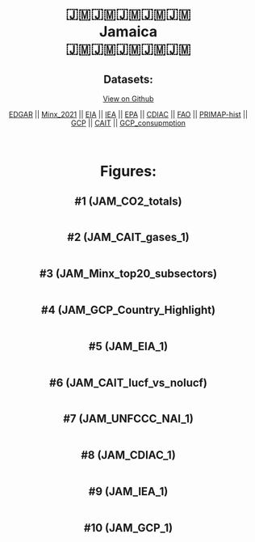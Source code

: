 
<center>
<h1 align="center">
🇯🇲🇯🇲🇯🇲🇯🇲🇯🇲
<br>
Jamaica
<br>
🇯🇲🇯🇲🇯🇲🇯🇲🇯🇲
</h1>
<h2>Datasets:</h2>
<p><a href="https://github.com/dquintani/GreenhouseData/tree/master/country_data/JAM_Jamaica/data">View on Github</a>
<br></p><p><a href="data/JAM_EDGAR.csv">EDGAR</a> || <a href="data/JAM_Minx_2021.csv">Minx_2021</a> || <a href="data/JAM_EIA.csv">EIA</a> || <a href="data/JAM_IEA.csv">IEA</a> || <a href="data/JAM_EPA.csv">EPA</a> || <a href="data/JAM_CDIAC.csv">CDIAC</a> || <a href="data/JAM_FAO.csv">FAO</a> || <a href="data/JAM_PRIMAP-hist.csv">PRIMAP-hist</a> || <a href="data/JAM_GCP.csv">GCP</a> || <a href="data/JAM_CAIT.csv">CAIT</a> || <a href="data/JAM_GCP_consupmption.csv">GCP_consupmption</a></p><p><br></p>
<h1>Figures:</h1><h2>#1 (JAM_CO2_totals)</h2>
<p><img alt="" src="figures/JAM_CO2_totals.png" /></p><h2>#2 (JAM_CAIT_gases_1)</h2>
<p><img alt="" src="figures/JAM_CAIT_gases_1.png" /></p><h2>#3 (JAM_Minx_top20_subsectors)</h2>
<p><img alt="" src="figures/JAM_Minx_top20_subsectors.png" /></p><h2>#4 (JAM_GCP_Country_Highlight)</h2>
<p><img alt="" src="figures/JAM_GCP_Country_Highlight.png" /></p><h2>#5 (JAM_EIA_1)</h2>
<p><img alt="" src="figures/JAM_EIA_1.png" /></p><h2>#6 (JAM_CAIT_lucf_vs_nolucf)</h2>
<p><img alt="" src="figures/JAM_CAIT_lucf_vs_nolucf.png" /></p><h2>#7 (JAM_UNFCCC_NAI_1)</h2>
<p><img alt="" src="figures/JAM_UNFCCC_NAI_1.png" /></p><h2>#8 (JAM_CDIAC_1)</h2>
<p><img alt="" src="figures/JAM_CDIAC_1.png" /></p><h2>#9 (JAM_IEA_1)</h2>
<p><img alt="" src="figures/JAM_IEA_1.png" /></p><h2>#10 (JAM_GCP_1)</h2>
<p><img alt="" src="figures/JAM_GCP_1.png" /></p>